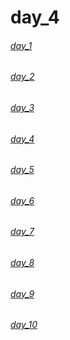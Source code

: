 # day_4

###### [day_1](day_1.md)
###### [day_2](day_2.md)
###### [day_3](day_3.md)
###### [day_4](day_4.md)
###### [day_5](day_5.md)
###### [day_6](day_6.md)
###### [day_7](day_7.md)
###### [day_8](day_8.md)
###### [day_9](day_9.md)
###### [day_10](day_10.md)

